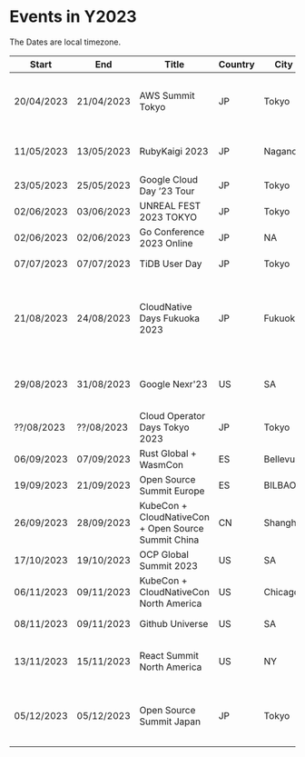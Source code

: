 # Events in Y2023
The Dates are local timezone.

| Start | End | Title | Country | City | Location | Fee | URL |
| --- | --- | --- | --- | --- | -------------------------------------- | ---------- | --- |
| 20/04/2023 | 21/04/2023 | AWS Summit Tokyo | JP | Tokyo | 幕張メッセ + オンデマンド配信 | Free | https://aws.amazon.com/jp/summits/tokyo/ |
| 11/05/2023 | 13/05/2023 | RubyKaigi 2023 | JP | Nagano | 松本市民芸術館 + Online | 20,000円 | https://rubykaigi.org/2023/ |
| 23/05/2023 | 25/05/2023 | Google Cloud Day ’23 Tour | JP | Tokyo | Online | Free | https://aws.amazon.com/jp/summits/tokyo/ |
| 02/06/2023 | 03/06/2023 | UNREAL FEST 2023 TOKYO | JP | Tokyo | 秋葉原 | Free | https://unrealengine.jp/unrealfest/2023/ |
| 02/06/2023 | 02/06/2023 | Go Conference 2023 Online | JP | NA | Online | Free | https://gocon.jp/2023/ |
| 07/07/2023 | 07/07/2023 | TiDB User Day | JP | Tokyo | Onsite + Online | Free | https://unrealengine.jp/unrealfest/2023/ |
| 21/08/2023 | 24/08/2023 | CloudNative Days Fukuoka 2023 | JP | Fukuoka| 博多国際展示場カンファレンスセンター+ Online |  | https://event.cloudnativedays.jp/cndf2023 |
| 29/08/2023 | 31/08/2023 | Google Nexr'23 | US | SA |  | Full Price: $1,599 <BR> Digital Only: Coming Soon | https://cloud.withgoogle.com/next |
| ??/08/2023 | ??/08/2023 | Cloud Operator Days Tokyo 2023 | JP | Tokyo | Online & TBA |  | https://cloudopsdays.com/ |
| 06/09/2023 | 07/09/2023 | Rust Global + WasmCon | ES | Bellevue | Onsite + Online | $199(Hobbyist) | https://events.linuxfoundation.org/rust-global/ |
| 19/09/2023 | 21/09/2023 | Open Source Summit Europe | ES | BILBAO | Onsite + Online |  | https://events.linuxfoundation.org/open-source-summit-europe/ |
| 26/09/2023 | 28/09/2023 | KubeCon + CloudNativeCon + Open Source Summit China | CN | Shanghai | Online & TBA | Early Bird: $54 (Individual)  | https://www.lfasiallc.com/kubecon-cloudnativecon-open-source-summit-china/ |
| 17/10/2023 | 19/10/2023 | OCP Global Summit 2023 | US | SA | Onsite | Early Bird: $700 | https://www.opencompute.org/summit/global-summit |
| 06/11/2023 | 09/11/2023 | KubeCon + CloudNativeCon North America | US | Chicago | Onsite + Online | Early Bird: $598(Individual) <BR> Virtula: $15 | https://events.linuxfoundation.org/kubecon-cloudnativecon-north-america/ |
| 08/11/2023 | 09/11/2023 | Github Universe | US | SA | Onsite + Online | | https://githubuniverse.com/ |
| 13/11/2023 | 15/11/2023 | React Summit North America | US | NY | Onsite + Online | Remote Full Ticket with multipass €17/month | https://githubuniverse.com/ |
| 05/12/2023 | 05/12/2023 | Open Source Summit Japan | JP | Tokyo | Onsite + Online | Early Bird: $375(In-Person) <BR> $125(Hobbyist) <BR> Virtula: $25 | https://events.linuxfoundation.org/kubecon-cloudnativecon-north-america/ |

